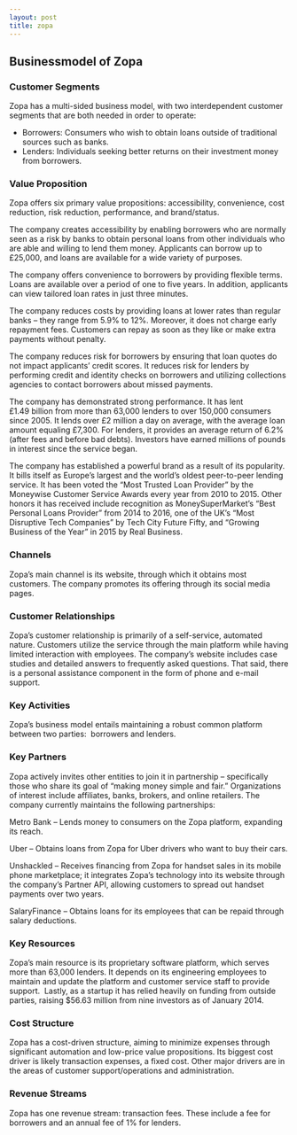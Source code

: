 ```yaml
---
layout: post
title: zopa
---
```


Businessmodel of Zopa
----------------------

### Customer Segments

Zopa has a multi-sided business model, with two interdependent customer segments that are both needed in order to operate:

 * Borrowers: Consumers who wish to obtain loans outside of traditional sources such as banks.
* Lenders: Individuals seeking better returns on their investment money from borrowers.
 ### Value Proposition

Zopa offers six primary value propositions: accessibility, convenience, cost reduction, risk reduction, performance, and brand/status.

The company creates accessibility by enabling borrowers who are normally seen as a risk by banks to obtain personal loans from other individuals who are able and willing to lend them money. Applicants can borrow up to £25,000, and loans are available for a wide variety of purposes.

The company offers convenience to borrowers by providing flexible terms. Loans are available over a period of one to five years. In addition, applicants can view tailored loan rates in just three minutes.

The company reduces costs by providing loans at lower rates than regular banks – they range from 5.9% to 12%. Moreover, it does not charge early repayment fees. Customers can repay as soon as they like or make extra payments without penalty.

The company reduces risk for borrowers by ensuring that loan quotes do not impact applicants’ credit scores. It reduces risk for lenders by performing credit and identity checks on borrowers and utilizing collections agencies to contact borrowers about missed payments.

The company has demonstrated strong performance. It has lent £1.49 billion from more than 63,000 lenders to over 150,000 consumers since 2005. It lends over £2 million a day on average, with the average loan amount equaling £7,300. For lenders, it provides an average return of 6.2% (after fees and before bad debts). Investors have earned millions of pounds in interest since the service began.

The company has established a powerful brand as a result of its popularity. It bills itself as Europe’s largest and the world’s oldest peer-to-peer lending service. It has been voted the “Most Trusted Loan Provider” by the Moneywise Customer Service Awards every year from 2010 to 2015. Other honors it has received include recognition as MoneySuperMarket’s “Best Personal Loans Provider” from 2014 to 2016, one of the UK’s “Most Disruptive Tech Companies” by Tech City Future Fifty, and “Growing Business of the Year” in 2015 by Real Business.

### Channels

Zopa’s main channel is its website, through which it obtains most customers. The company promotes its offering through its social media pages.

### Customer Relationships

Zopa’s customer relationship is primarily of a self-service, automated nature. Customers utilize the service through the main platform while having limited interaction with employees. The company’s website includes case studies and detailed answers to frequently asked questions. That said, there is a personal assistance component in the form of phone and e-mail support.

### Key Activities

Zopa’s business model entails maintaining a robust common platform between two parties:  borrowers and lenders.

### Key Partners

Zopa actively invites other entities to join it in partnership – specifically those who share its goal of “making money simple and fair.” Organizations of interest include affiliates, banks, brokers, and online retailers. The company currently maintains the following partnerships:

Metro Bank – Lends money to consumers on the Zopa platform, expanding its reach.

Uber – Obtains loans from Zopa for Uber drivers who want to buy their cars.

Unshackled – Receives financing from Zopa for handset sales in its mobile phone marketplace; it integrates Zopa’s technology into its website through the company’s Partner API, allowing customers to spread out handset payments over two years.

SalaryFinance – Obtains loans for its employees that can be repaid through salary deductions.

### Key Resources

Zopa’s main resource is its proprietary software platform, which serves more than 63,000 lenders. It depends on its engineering employees to maintain and update the platform and customer service staff to provide support.  Lastly, as a startup it has relied heavily on funding from outside parties, raising $56.63 million from nine investors as of January 2014.

### Cost Structure

Zopa has a cost-driven structure, aiming to minimize expenses through significant automation and low-price value propositions. Its biggest cost driver is likely transaction expenses, a fixed cost. Other major drivers are in the areas of customer support/operations and administration.

### Revenue Streams

Zopa has one revenue stream: transaction fees. These include a fee for borrowers and an annual fee of 1% for lenders.
